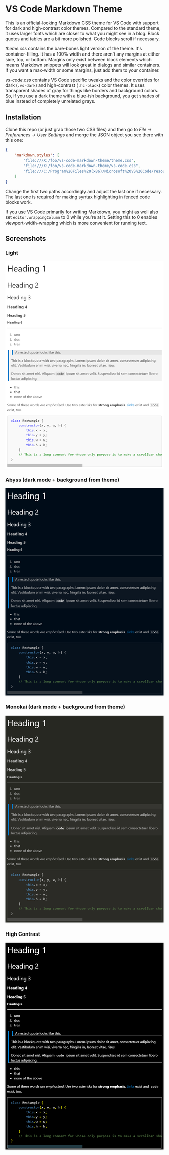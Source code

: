 # VS Code Markdown Theme

This is an official-looking Markdown CSS theme for VS Code with support for dark and high-contrast color themes. Compared to the standard theme, it uses larger fonts which are closer to what you might see in a blog. Block quotes and tables are a bit more polished. Code blocks scroll if necessary.

*theme.css* contains the bare-bones light version of the theme. It's container-filling. It has a 100% width and there aren't any margins at either side, top, or bottom. Margins only exist between block elements which means Markdown snippets will look great in dialogs and similar containers. If you want a max-width or some margins, just add them to your container.

*vs-code.css* contains VS Code specific tweaks and the color overrides for dark (`.vs-dark`) and high-contrast (`.hc-black`) color themes. It uses transparent shades of gray for things like borders and background colors. So, if you use a dark theme with a blue-ish background, you get shades of blue instead of completely unrelated grays.

## Installation

Clone this repo (or just grab those two CSS files) and then go to *File -> Preferences -> User Settings* and merge the JSON object you see there with this one:

```json
{
	"markdown.styles": [
		"file:///X:/foo/vs-code-markdown-theme/theme.css",
		"file:///X:/foo/vs-code-markdown-theme/vs-code.css",
		"file:///C:/Program%20Files%20(x86)/Microsoft%20VS%20Code/resources/app/out/vs/languages/markdown/common/tokens.css"
	]
}
```

Change the first two paths accordingly and adjust the last one if necessary. The last one is required for making syntax highlighting in fenced code blocks work.

If you use VS Code primarily for writing Markdown, you might as well also set `editor.wrappingColumn` to 0 while you're at it. Setting this to 0 enables viewport-width-wrapping which is more convenient for running text.

## Screenshots

### Light

![Light](screenshots/light.png?raw=true)

### Abyss (dark mode + background from theme)

![Abyss](screenshots/abyss.png?raw=true)

### Monokai (dark mode + background from theme)

![Monokai](screenshots/monokai.png?raw=true)

### High Contrast

![High Contrast](screenshots/high-contrast.png?raw=true)